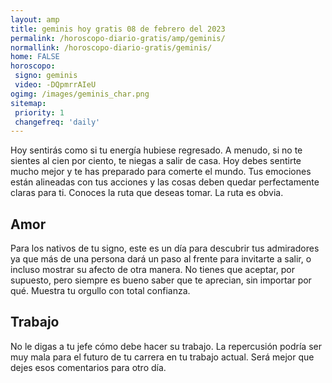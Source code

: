 ```yaml
---
layout: amp
title: geminis hoy gratis 08 de febrero del 2023 
permalink: /horoscopo-diario-gratis/amp/geminis/
normallink: /horoscopo-diario-gratis/geminis/
home: FALSE
horoscopo:
 signo: geminis
 video: -DQpmrrAIeU
ogimg: /images/geminis_char.png
sitemap:
 priority: 1
 changefreq: 'daily'
---
```



Hoy sentirás como si tu energía hubiese regresado. A menudo, si no te sientes al cien por ciento, te niegas a salir de casa. Hoy debes sentirte mucho mejor y te has preparado para comerte el mundo. Tus emociones están alineadas con tus acciones y las cosas deben quedar perfectamente claras para ti. Conoces la ruta que deseas tomar. La ruta es obvia.

## Amor

Para los nativos de tu signo, este es un día para descubrir tus admiradores ya que más de una persona dará un paso al frente para invitarte a salir, o incluso mostrar su afecto de otra manera. No tienes que aceptar, por supuesto, pero siempre es bueno saber que te aprecian, sin importar por qué. Muestra tu orgullo con total confianza.

## Trabajo

No le digas a tu jefe cómo debe hacer su trabajo. La repercusión podría ser muy mala para el futuro de tu carrera en tu trabajo actual. Será mejor que dejes esos comentarios para otro día.